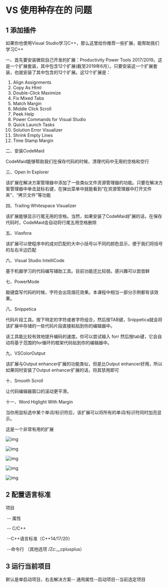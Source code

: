 # VS 使用种存在的 问题

## 1 添加插件

如果你也使用Visual Studio学习C++，那么这里给你推荐一些扩展，能帮助我们学习C++

一、首先要安装微软自己开发的扩展：Productivity Power Tools 2017/2019。这是一个扩展套装，其中包含12个扩展(截至2019年6月）。只要安装这一个扩展套装，也就安装了其中包含的12个扩展。这12个扩展是：

1. Align Assignments
2. Copy As Html
3. Double-Click Maximize
4. Fix Mixed Tabs
5. Match Margin
6. Middle Click Scroll
7. Peek Help
8. Power Commands for Visual Studio
9. Quick Launch Tasks
10. Solution Error Visualizer
11. Shrink Empty Lines
12. Time Stamp Margin

二、安装CodeMaid

CodeMaid能够帮助我们在保存代码的时候，清理代码中无用的空格和空行

三、Open In Explorer

该扩展在解决方案管理器中添加了一些类似文件资源管理器的功能。只要在解决方案管理器中单击鼠标右键，在弹出菜单中就能看到“在资源管理器中打开文件夹”、“拷贝文件”等功能

四、Trailing Whitespace Visualizer

该扩展能够显示行尾无用的空格。当然，如果安装了CodeMaid扩展的话，在保存代码时，CodeMaid会自动将行尾五用空格删除

五、Viasfora

该扩展可以使程序中的成对匹配的大中小括号以不同的颜色显示，便于我们将括号的左右半边匹配

六、Visual Studio IntelliCode

基于机器学习的代码编写辅助工具。目前功能还比较弱。感兴趣可以尝尝鲜

七、PowerMode

敲键盘写代码的时候，字符会出现烟花效果。本课程中相当一部分示例都有该效果。

八、Snippetica

代码片段工具。按下特定的字符或者字符组合，然后按TAB键，Snippetica就会将该扩展中存储的一些代码片段直接粘贴到你的编辑器中。

该工具能比较有效地提升编码的速度。你可以尝试输入 forr 然后按tab键，它会自动将基于范围的for循环的框架代码贴到你的编辑器中。

九、VSColorOutput

该扩展与Output enhancer扩展的功能类似，但是比Output enhancer好用，所以如果同时安装了Output enhancer扩展的话，将其禁用即可

十、Smooth Scroll

让代码编辑器窗口的滚动更平滑。

十一、Word Higlight With Margin

当你用鼠标选中某个单词/标识符后，该扩展可以将所有的单词/标识符同时加亮显示。

这是一个非常有用的扩展

![img](https://edu-image.nosdn.127.net/E0A714F53FFE7F43864B78E39DB8AC14.JPG?imageView&thumbnail=890x0&quality=100)

![img](https://edu-image.nosdn.127.net/951137B296671EDB2F4F8661F1FBC807.JPG?imageView&thumbnail=890x0&quality=100)

![img](https://edu-image.nosdn.127.net/7D78675AC2C77DEBC9C38B779A593C06.JPG?imageView&thumbnail=890x0&quality=100)

![img](https://edu-image.nosdn.127.net/0E19CF8AFA9C4B8800123763CE321A27.JPG?imageView&thumbnail=890x0&quality=100)

![img](https://edu-image.nosdn.127.net/B9587B77039FF1A17E8B64F5248E86C7.JPG?imageView&thumbnail=890x0&quality=100)

## 2 配置语言标准

项目

​	 -- 属性

​		 -- C/C++

​			--C++语言标准（C++14/17/20）

​			--命令行 （其他选项 /Zc:__cplusplus）

## 3 运行当前项目

默认是单启动项目，右击解决方案-- 通用属性--启动项目--当前选定项目



